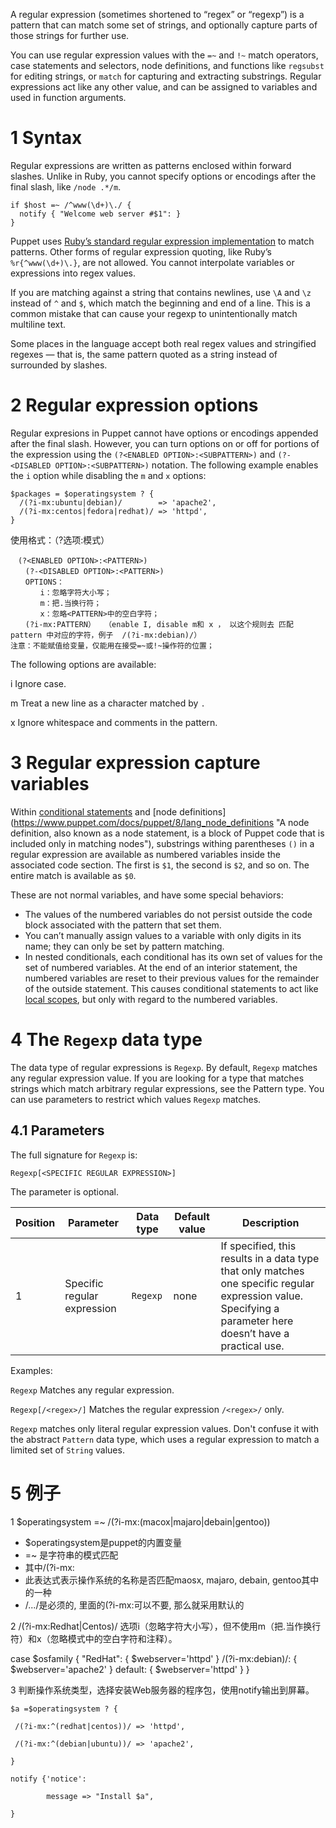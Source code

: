 
A regular expression (sometimes shortened to “regex” or “regexp”) is a pattern that can match some set of strings, and optionally capture parts of those strings for further use.

You can use regular expression values with the `=~` and `!~` match operators, case statements and selectors, node definitions, and functions like `regsubst` for editing strings, or `match` for capturing and extracting substrings. Regular expressions act like any other value, and can be assigned to variables and used in function arguments.

# 1 Syntax

Regular expressions are written as patterns enclosed within forward slashes. Unlike in Ruby, you cannot specify options or encodings after the final slash, like `/node .*/m`.

```
if $host =~ /^www(\d+)\./ {
  notify { "Welcome web server #$1": }
}
```

Puppet uses [Ruby’s standard regular expression implementation](http://ruby-doc.org/core/Regexp.html) to match patterns. Other forms of regular expression quoting, like Ruby’s `%r{^www(\d+)\.}`, are not allowed. You cannot interpolate variables or expressions into regex values.

If you are matching against a string that contains newlines, use `\A` and `\z` instead of `^` and `$`, which match the beginning and end of a line. This is a common mistake that can cause your regexp to unintentionally match multiline text.

Some places in the language accept both real regex values and stringified regexes — that is, the same pattern quoted as a string instead of surrounded by slashes.




# 2 Regular expression options

Regular expresions in Puppet cannot have options or encodings appended after the final slash. However, you can turn options on or off for portions of the expression using the `(?<ENABLED OPTION>:<SUBPATTERN>)` and `(?-<DISABLED OPTION>:<SUBPATTERN>)` notation. The following example enables the `i` option while disabling the `m` and `x` options:

```
$packages = $operatingsystem ? {
  /(?i-mx:ubuntu|debian)/        => 'apache2',
  /(?i-mx:centos|fedora|redhat)/ => 'httpd',
}
```

使用格式：（?选项:模式）

```
　(?<ENABLED OPTION>:<PATTERN>)
　　(?-<DISABLED OPTION>:<PATTERN>)
　　OPTIONS：
　　　　i：忽略字符大小写；
　　　　m：把.当换行符；
　　　　x：忽略<PATTERN>中的空白字符；
　　(?i-mx:PATTERN）  （enable I, disable m和 x ， 以这个规则去 匹配 pattern 中对应的字符，例子  /(?i-mx:debian)/）
注意：不能赋值给变量，仅能用在接受=~或!~操作符的位置；

```


The following options are available:

i
Ignore case.

m
Treat a new line as a character matched by `.`

x
Ignore whitespace and comments in the pattern.

# 3 Regular expression capture variables

Within [conditional statements](https://www.puppet.com/docs/puppet/8/lang_conditional#lang_conditional "Conditional statements let your Puppet code behave differently in different situations. They are most helpful when combined with facts or with data retrieved from an external source. Puppet supports if and unless statements, case statements, and selectors.") and [node definitions](https://www.puppet.com/docs/puppet/8/lang_node_definitions "A node definition, also known as a node statement, is a block of Puppet code that is included only in matching nodes\"), substrings withing parentheses `()` in a regular expression are available as numbered variables inside the associated code section. The first is `$1`, the second is `$2`, and so on. The entire match is available as `$0`.

These are not normal variables, and have some special behaviors:
- The values of the numbered variables do not persist outside the code block associated with the pattern that set them.
- You can’t manually assign values to a variable with only digits in its name; they can only be set by pattern matching.
- In nested conditionals, each conditional has its own set of values for the set of numbered variables. At the end of an interior statement, the numbered variables are reset to their previous values for the remainder of the outside statement. This causes conditional statements to act like [local scopes](https://www.puppet.com/docs/puppet/8/lang_scope#lang_scope "A scope is a specific area of code that is partially isolated from other areas of code."), but only with regard to the numbered variables.

# 4 The `Regexp` data type

The data type of regular expressions is `Regexp`. By default, `Regexp` matches any regular expression value. If you are looking for a type that matches strings which match arbitrary regular expressions, see the Pattern type. You can use parameters to restrict which values `Regexp` matches.

## 4.1 Parameters

The full signature for `Regexp` is:

```
Regexp[<SPECIFIC REGULAR EXPRESSION>]
```

The parameter is optional.

    
|Position|Parameter|Data type|Default value|Description|
|---|---|---|---|---|
|1|Specific regular expression|`Regexp`|none|If specified, this results in a data type that only matches one specific regular expression value. Specifying a parameter here doesn’t have a practical use.|

Examples:

`Regexp`
Matches any regular expression.

`Regexp[/<regex>/]`
Matches the regular expression `/<regex>/` only.

`Regexp` matches only literal regular expression values. Don't confuse it with the abstract `Pattern` data type, which uses a regular expression to match a limited set of `String` values.


# 5 例子 

1 $operatingsystem =~ /(?i-mx:(macox|majaro|debain|gentoo))

- $operatingsystem是puppet的内置变量
- =~ 是字符串的模式匹配
- 其中/(?i-mx:
- 此表达式表示操作系统的名称是否匹配maosx, majaro, debain, gentoo其中的一种
- /.../是必须的, 里面的(?i-mx:可以不要, 那么就采用默认的

2  /(?i-mx:Redhat|Centos)/
选项i（忽略字符大小写），但不使用m（把.当作换行符）和x（忽略模式中的空白字符和注释）。

case $osfamily {
	"RedHat": { $webserver='httpd' }
	/(?i-mx:debian)/: { $webserver='apache2' }
	default: { $webserver='httpd' }
}

3 判断操作系统类型，选择安装Web服务器的程序包，使用notify输出到屏幕。
```
$a =$operatingsystem ? {

 /(?i-mx:^(redhat|centos))/ => 'httpd',

 /(?i-mx:^(debian|ubuntu))/ => 'apache2',

}

notify {'notice':

        message => "Install $a",

}
```


